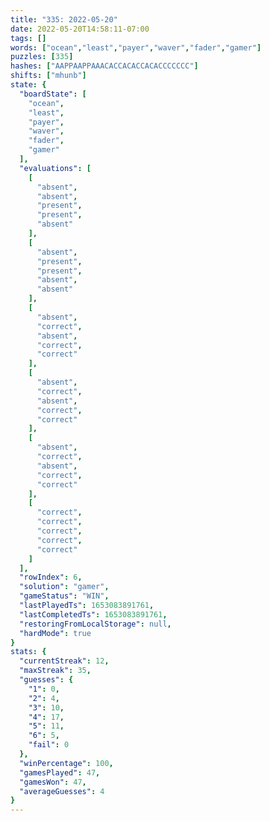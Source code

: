 ```yaml
---
title: "335: 2022-05-20"
date: 2022-05-20T14:58:11-07:00
tags: []
words: ["ocean","least","payer","waver","fader","gamer"]
puzzles: [335]
hashes: ["AAPPAAPPAAACACCACACCACACCCCCCC"]
shifts: ["mhunb"]
state: {
  "boardState": [
    "ocean",
    "least",
    "payer",
    "waver",
    "fader",
    "gamer"
  ],
  "evaluations": [
    [
      "absent",
      "absent",
      "present",
      "present",
      "absent"
    ],
    [
      "absent",
      "present",
      "present",
      "absent",
      "absent"
    ],
    [
      "absent",
      "correct",
      "absent",
      "correct",
      "correct"
    ],
    [
      "absent",
      "correct",
      "absent",
      "correct",
      "correct"
    ],
    [
      "absent",
      "correct",
      "absent",
      "correct",
      "correct"
    ],
    [
      "correct",
      "correct",
      "correct",
      "correct",
      "correct"
    ]
  ],
  "rowIndex": 6,
  "solution": "gamer",
  "gameStatus": "WIN",
  "lastPlayedTs": 1653083891761,
  "lastCompletedTs": 1653083891761,
  "restoringFromLocalStorage": null,
  "hardMode": true
}
stats: {
  "currentStreak": 12,
  "maxStreak": 35,
  "guesses": {
    "1": 0,
    "2": 4,
    "3": 10,
    "4": 17,
    "5": 11,
    "6": 5,
    "fail": 0
  },
  "winPercentage": 100,
  "gamesPlayed": 47,
  "gamesWon": 47,
  "averageGuesses": 4
}
---
```


<!-- more -->
